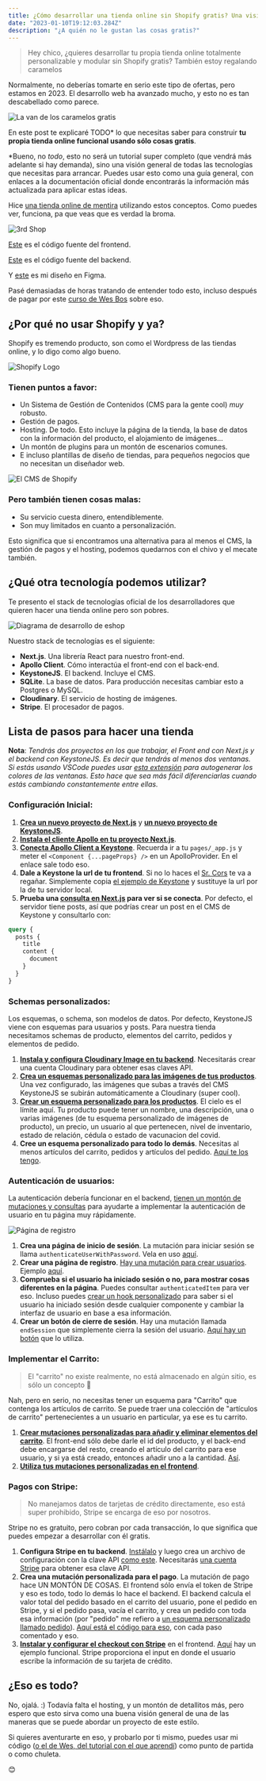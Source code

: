 ```yaml
---
title: ¿Cómo desarrollar una tienda online sin Shopify gratis? Una visión general
date: "2023-01-10T19:12:03.284Z"
description: "¿A quién no le gustan las cosas gratis?"
---
```


> Hey chico, ¿quieres desarrollar tu propia tienda online totalmente personalizable y modular sin
> Shopify gratis? También estoy regalando caramelos

Normalmente, no deberías tomarte en serio este tipo de ofertas, pero estamos en 2023. El desarrollo web ha avanzado mucho, y esto no es tan descabellado como parece.

![La van de los caramelos gratis](./free-candy.jpg "Hola, ¿estás solo? ¿Quieres caramelos?")

En este post te explicaré TODO* lo que necesitas saber para construir **tu propia tienda online funcional usando sólo cosas gratis**.

\*Bueno, no *todo*, esto no será un tutorial super completo (que vendrá más adelante si hay demanda), sino una visión general de todas las tecnologías que necesitas para arrancar. Puedes usar esto como una guía general, con enlaces a la documentación oficial donde encontrarás la información más actualizada para aplicar estas ideas.

Hice [una tienda online de mentira](https://3rd-shop.vercel.app/) utilizando estos conceptos. Como puedes ver, funciona, pa que veas que es verdad la broma.

![3rd Shop](./3rd-shop.png)

[Este](https://github.com/carlos815/3rd-shop-frontend) es el código fuente del frontend.

[Este](https://github.com/carlos815/3rd-shop-backend) es el código fuente del backend.

Y [este](https://www.figma.com/file/9ggHbHWHxIXkcL0kUdF5Q0/3rd-Shop?node-id=9%3A241&t=QSw2DVPTPc4OyzmR-1) es mi diseño en Figma.

Pasé demasiadas de horas tratando de entender todo esto, incluso después de pagar por este [curso de Wes Bos](https://advancedreact.com) sobre eso. 


## ¿Por qué no usar Shopify y ya?

Shopify es tremendo producto, son como el Wordpress de las tiendas online, y lo digo como algo bueno.

![Shopify Logo](./shopify-logo2.svg)

### Tienen puntos a favor:
- Un Sistema de Gestión de Contenidos (CMS para la gente cool) *muy* robusto.
- Gestión de pagos.
- Hosting. De todo. Esto incluye la página de la tienda, la base de datos con la información del producto, el alojamiento de imágenes... 
- Un montón de plugins para un montón de escenarios comunes.
- E incluso plantillas de diseño de tiendas, para pequeños negocios que no necesitan un diseñador web.

![El CMS de Shopify](./shopify-1.png "Este es un CMS impresionante")

### Pero también tienen cosas malas:

- Su servicio cuesta dinero, entendiblemente.
- Son muy limitados en cuanto a personalización.

Esto significa que si encontramos una alternativa para al menos el CMS, la gestión de pagos y el hosting, podemos quedarnos con el chivo y el mecate también.

## ¿Qué otra tecnología podemos utilizar?

Te presento el stack de tecnologías oficial de los desarrolladores que quieren hacer una tienda online pero son pobres.

![Diagrama de desarrollo de eshop](./techstack-graph.svg)

Nuestro stack de tecnologías es el siguiente:
 - **Next.js**. Una librería React para nuestro front-end.
 - **Apollo Client**. Cómo interactúa el front-end con el back-end.
 - **KeystoneJS**. El backend. Incluye el CMS.
 - **SQLite**. La base de datos. Para producción necesitas cambiar esto a Postgres o MySQL.
 - **Cloudinary**. El servicio de hosting de imágenes.
 - **Stripe**. El procesador de pagos.

## Lista de pasos para hacer una tienda

**Nota**: *Tendrás dos proyectos en los que trabajar, el Front end con Next.js y el backend con KeystoneJS. Es decir que tendrás al menos dos ventanas. Si estás usando VSCode puedes usar [esta extensión](https://marketplace.visualstudio.com/items?itemName=stuart.unique-window-colors) para autogenerar los colores de las ventanas. Esto hace que sea más fácil diferenciarlas cuando estás cambiando constantemente entre ellas.*

### Configuración Inicial:

1. [**Crea un nuevo proyecto de Next.js**](https://nextjs.org/docs/getting-started) y [**un nuevo proyecto de KeystoneJS**](https://keystonejs.com/docs/getting-started). 
2. [**Instala el cliente Apollo en tu proyecto Next.js**](https://www.apollographql.com/docs/react/get-started#step-2-install-dependencies).
3. [**Conecta Apollo Client a Keystone**](https://www.apollographql.com/blog/apollo-client/next-js/next-js-getting-started/#creating-a-new-next-js-app). Recuerda ir a tu ``pages/_app.js`` y meter el ``<Component {...pageProps} />`` en un ApolloProvider. En el enlace sale todo eso.
4. **Dale a Keystone la url de tu frontend**. Si no lo haces el [Sr. Cors](https://developer.mozilla.org/en-US/docs/Web/HTTP/CORS) te va a regañar. Simplemente copia [el ejemplo de Keystone](https://keystonejs.com/docs/config/config#server) y sustituye la url por la de tu servidor local.
5. **Prueba una [consulta en Next.js](https://www.apollographql.com/docs/react/data/queries/) para ver si se conecta**. Por defecto, el servidor tiene posts, así que podrías crear un post en el CMS de Keystone y consultarlo con: 

```graphQl
query {
  posts {
    title
    content {
      document
    }
  }
}
```

### Schemas personalizados:

Los esquemas, o schema, son modelos de datos. Por defecto, KeystoneJS viene con esquemas para usuarios y posts. Para nuestra tienda necesitamos schemas de producto, elementos del carrito, pedidos y elementos de pedido. 


1. [**Instala y configura Cloudinary Image en tu backend**](https://keystonejs.com/docs/fields/cloudinaryimage). Necesitarás crear una cuenta Cloudinary para obtener esas claves API.
2. [**Crea un esquemas personalizado para las imágenes de tus productos**](https://github.com/carlos815/3rd-shop-backend/blob/main/schemas/ProductImage.ts).  Una vez configurado, las imágenes que subas a través del CMS KeystoneJS se subirán automáticamente a Cloudinary (super cool).
3. [**Crear un esquema personalizado para los productos**](https://github.com/carlos815/3rd-shop-backend/blob/main/schemas/Product.ts). El cielo es el límite aquí. Tu producto puede tener un nombre, una descripción, una o varias imágenes (de tu esquema personalizado de imágenes de producto), un precio, un usuario al que pertenecen, nivel de inventario, estado de relación, cédula o estado de vacunacion del covid.
4. **Cree un esquema personalizado para todo lo demás**. Necesitas al menos artículos del carrito, pedidos y artículos del pedido. [Aquí te los tengo](https://github.com/carlos815/3rd-shop-backend/tree/main/schemas).

### Autenticación de usuarios:
La autenticación debería funcionar en el backend, [tienen un montón de mutaciones y consultas](https://keystonejs.com/docs/config/auth) para ayudarte a implementar la autenticación de usuario en tu página muy rápidamente. 

![Página de registro](./sign-up.png)

1. **Crea una página de inicio de sesión**.  La mutación para iniciar sesión se llama ``authenticateUserWithPassword``. Vela en uso [aquí](https://github.com/carlos815/3rd-shop-frontend/blob/main/pages/signin.tsx).
2. **Crear una página de registro**. [Hay una mutación para crear usuarios](https://keystonejs.com/docs/graphql/overview#create-user). Ejemplo [aquí](https://github.com/carlos815/3rd-shop-frontend/blob/main/pages/signup.tsx).
3. **Comprueba si el usuario ha iniciado sesión o no, para mostrar cosas diferentes en la página**. Puedes consultar ``authenticatedItem`` para ver eso. Incluso puedes [crear un hook personalizado](https://github.com/carlos815/3rd-shop-frontend/blob/main/components/User.js) para saber si el usuario ha iniciado sesión desde cualquier componente y cambiar la interfaz de usuario en base a esa información. 
4. **Crear un botón de cierre de sesión**. Hay una mutación llamada ``endSession`` que simplemente cierra la sesión del usuario. [Aquí hay un botón](https://github.com/carlos815/3rd-shop-frontend/blob/main/components/SignOut.jsx) que lo utiliza.

### Implementar el Carrito:

> El "carrito" no existe realmente, no está almacenado en algún sitio, es sólo un concepto 🤯

Nah, pero en serio, no necesitas tener un esquema para "Carrito" que contenga los artículos de carrito. Se puede traer una colección de "artículos de carrito" pertenecientes a un usuario en particular, ya ese es tu carrito.

1. [**Crear mutaciones personalizadas para añadir y eliminar elementos del carrito**](https://keystonejs.com/docs/guides/schema-extension#using-keystone-s-graphql-extend). El front-end sólo debe darle el id del producto, y el back-end debe encargarse del resto, creando el artículo del carrito para ese usuario, y si ya está creado, entonces añadir uno a la cantidad. [Así](https://github.com/carlos815/3rd-shop-backend/blob/main/mutations/addToCart.ts).
2. [**Utiliza tus mutaciones personalizadas en el frontend**](https://github.com/carlos815/3rd-shop-frontend/blob/main/pages/product/%5Bid%5D.tsx). 


### Pagos con Stripe:

> No manejamos datos de tarjetas de crédito directamente, eso está super prohibido, Stripe se encarga de eso por nosotros.

Stripe no es gratuito, pero cobran por cada transacción, lo que significa que puedes empezar a desarrollar con él gratis.

1. **Configura Stripe en tu backend**. [Instálalo](https://stripe.com/docs/api?lang=node) y luego crea un archivo de configuración con la clave API [como este](https://github.com/carlos815/3rd-shop-backend/blob/main/lib/stripe.ts). Necesitarás [una cuenta Stripe](https://dashboard.stripe.com/register) para obtener esa clave API.
2. **Crea una mutación personalizada para el pago**. La mutación de pago hace UN MONTÓN DE COSAS. El frontend sólo envía el token de Stripe y eso es todo, todo lo demás lo hace el backend. El backend calcula el valor total del pedido basado en el carrito del usuario, pone el pedido en Stripe, y si el pedido pasa, vacía el carrito, y crea un pedido con toda esa información (por "pedido" me refiero a [un esquema personalizado llamado pedido](https://github.com/carlos815/3rd-shop-backend/blob/main/schemas/Order.ts)). [Aquí está el código para eso](https://github.com/carlos815/3rd-shop-backend/blob/main/mutations/checkout.ts), con cada paso comentado y eso.
3. [**Instalar y configurar el checkout con Stripe**](https://stripe.com/docs/stripe-js/react) en el frontend. [Aquí](https://github.com/carlos815/3rd-shop-frontend/blob/main/components/Checkout.jsx) hay un ejemplo funcional. Stripe proporciona el input en donde el usuario escribe la información de su tarjeta de crédito. 

## ¿Eso es todo?

No, ojalá. :) Todavía falta el hosting, y un montón de detallitos más, pero espero que esto sirva como una buena visión general de una de las maneras que se puede abordar un proyecto de este estilo.

Si quieres aventurarte en eso, y probarlo por ti mismo, puedes usar mi código ([o el de Wes, del tutorial con el que aprendí](https://github.com/wesbos/Advanced-React)) como punto de partida o como chuleta.

😊